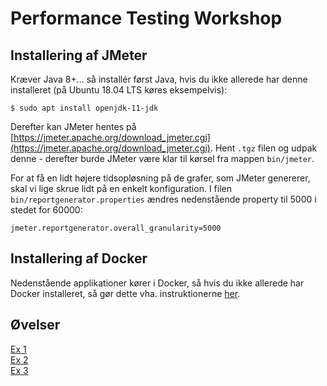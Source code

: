 # Performance Testing Workshop

## Installering af JMeter
Kræver Java 8+... så installér først Java, hvis du ikke allerede har denne installeret (på Ubuntu 18.04 LTS køres eksempelvis):
```
$ sudo apt install openjdk-11-jdk
```
Derefter kan JMeter hentes på [https://jmeter.apache.org/download_jmeter.cgi](https://jmeter.apache.org/download_jmeter.cgi). Hent `.tgz` filen og udpak denne - derefter burde JMeter være klar til kørsel fra mappen `bin/jmeter`.

For at få en lidt højere tidsopløsning på de grafer, som JMeter genererer, skal vi lige 
skrue lidt på en enkelt konfiguration. I filen `bin/reportgenerator.properties` ændres 
nedenstående property til 5000 i stedet for 60000:
```
jmeter.reportgenerator.overall_granularity=5000
```

## Installering af Docker
Nedenstående applikationer kører i Docker, så hvis du ikke allerede har Docker installeret, så gør 
dette vha. instruktionerne [her](https://docs.docker.com/install/linux/docker-ce/ubuntu/).

## Øvelser

[Ex 1](exercises/ex1.md)<br />
[Ex 2](exercises/ex2.md)<br />
[Ex 3](exercises/ex3.md)